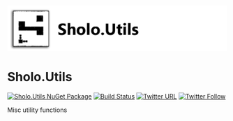 ![Banner](Images/Banner.png)

# Sholo.Utils

[![Sholo.Utils NuGet Package](https://img.shields.io/nuget/v/Sholo.Utils.svg)](https://www.nuget.org/packages/Sholo.Utils/)
[![Build Status](https://dev.azure.com/scottt732/HomeAutomation/_apis/build/status/Sholo/scottt732.Sholo.Utils?branchName=master)](https://dev.azure.com/scottt732/HomeAutomation/_build/latest?definitionId=32&branchName=master)
[![Twitter URL](https://img.shields.io/twitter/url/http/shields.io.svg?style=social)](https://twitter.com/scottt732)
[![Twitter Follow](https://img.shields.io/twitter/follow/scottt732.svg?style=social&label=Follow)](https://twitter.com/scottt732)

Misc utility functions
